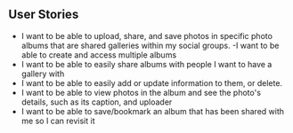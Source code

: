 ## User Stories
- I want to be able to upload, share, and save photos in specific photo albums that are shared galleries within my social groups.
-I want to be able to create and access multiple albums
- I want to be able to easily share albums with people I want to have a gallery with
- I want to be able to easily add or update information to them, or delete.
- I want to be able to view photos in the album and see the photo's details, such as its caption, and uploader
- I want to be able to save/bookmark an album that has been shared with me so I can revisit it